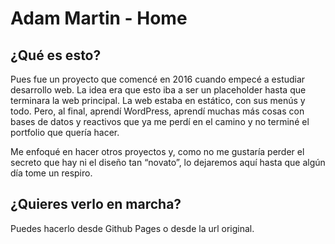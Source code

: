 # Adam Martin - Home

## ¿Qué es esto?

Pues fue un proyecto que comencé en 2016 cuando empecé a estudiar desarrollo web. La idea era que esto iba a ser un placeholder hasta que terminara la web principal. La web estaba en estático, con sus menús y todo. Pero, al final, aprendí WordPress, aprendí muchas más cosas con bases de datos y reactivos que ya me perdí en el camino y no terminé el portfolio que quería hacer.

Me enfoqué en hacer otros proyectos y, como no me gustaría perder el secreto que hay ni el diseño tan “novato”, lo dejaremos aquí hasta que algún día tome un respiro.

## ¿Quieres verlo en marcha?
Puedes hacerlo desde Github Pages o desde la url original.
